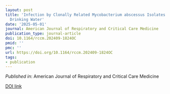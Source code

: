 ```yaml
---
layout: post
title: 'Infection by Clonally Related Mycobacterium abscessus Isolates: The Role of
  Drinking Water'
date: '2025-05-01'
journal: American Journal of Respiratory and Critical Care Medicine
publication_type: journal-article
doi: 10.1164/rccm.202409-1824OC
pmid: ''
pmc: ''
url: https://doi.org/10.1164/rccm.202409-1824OC
tags:
- publication
---
```


*Published in*: American Journal of Respiratory and Critical Care Medicine

[DOI link](https://doi.org/10.1164/rccm.202409-1824OC)


